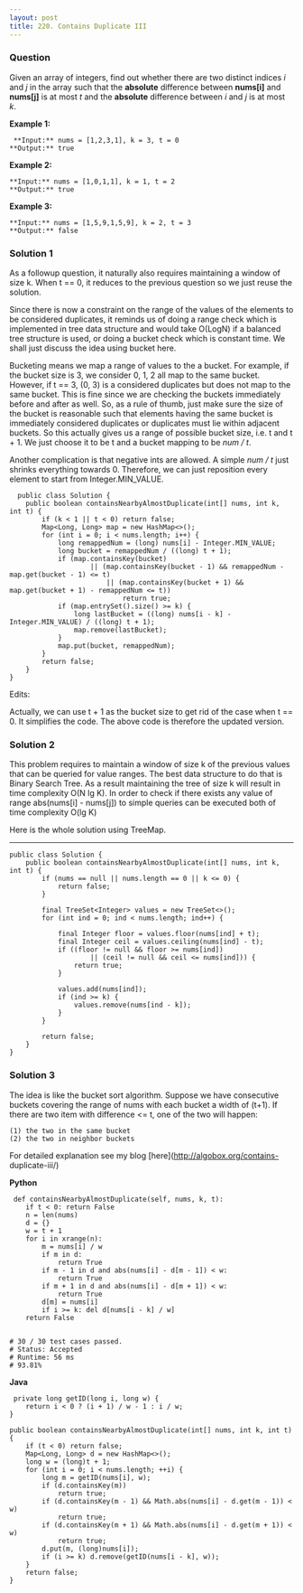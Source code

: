```yaml
---
layout: post
title: 220. Contains Duplicate III
---
```

### Question
Given an array of integers, find out whether there are two distinct indices
_i_ and _j_ in the array such that the **absolute** difference between
**nums[i]** and **nums[j]** is at most _t_ and the **absolute** difference
between _i_ and _j_ is at most _k_.

 **Example 1:**

    
    
     **Input:** nums = [1,2,3,1], k = 3, t = 0
    **Output:** true
    

**Example 2:**

    
    
    **Input:** nums = [1,0,1,1], k = 1, t = 2
    **Output:** true
    

**Example 3:**

    
    
    **Input:** nums = [1,5,9,1,5,9], k = 2, t = 3
    **Output:** false
    

### Solution 1
As a followup question, it naturally also requires maintaining a window of
size k. When t == 0, it reduces to the previous question so we just reuse the
solution.

Since there is now a constraint on the range of the values of the elements to
be considered duplicates, it reminds us of doing a range check which is
implemented in tree data structure and would take O(LogN) if a balanced tree
structure is used, or doing a bucket check which is constant time. We shall
just discuss the idea using bucket here.

Bucketing means we map a range of values to the a bucket. For example, if the
bucket size is 3, we consider 0, 1, 2 all map to the same bucket. However, if
t == 3, (0, 3) is a considered duplicates but does not map to the same bucket.
This is fine since we are checking the buckets immediately before and after as
well. So, as a rule of thumb, just make sure the size of the bucket is
reasonable such that elements having the same bucket is immediately considered
duplicates or duplicates must lie within adjacent buckets. So this actually
gives us a range of possible bucket size, i.e. t and t + 1. We just choose it
to be t and a bucket mapping to be _num / t_.

Another complication is that negative ints are allowed. A simple _num / t_
just shrinks everything towards 0. Therefore, we can just reposition every
element to start from Integer.MIN_VALUE.

    
    
      public class Solution {
        public boolean containsNearbyAlmostDuplicate(int[] nums, int k, int t) {
            if (k < 1 || t < 0) return false;
            Map<Long, Long> map = new HashMap<>();
            for (int i = 0; i < nums.length; i++) {
                long remappedNum = (long) nums[i] - Integer.MIN_VALUE;
                long bucket = remappedNum / ((long) t + 1);
                if (map.containsKey(bucket)
                        || (map.containsKey(bucket - 1) && remappedNum - map.get(bucket - 1) <= t)
                            || (map.containsKey(bucket + 1) && map.get(bucket + 1) - remappedNum <= t))
                                return true;
                if (map.entrySet().size() >= k) {
                    long lastBucket = ((long) nums[i - k] - Integer.MIN_VALUE) / ((long) t + 1);
                    map.remove(lastBucket);
                }
                map.put(bucket, remappedNum);
            }
            return false;
        }
    }
    

Edits:

Actually, we can use t + 1 as the bucket size to get rid of the case when t ==
0. It simplifies the code. The above code is therefore the updated version.


### Solution 2
This problem requires to maintain a window of size k of the previous values
that can be queried for value ranges. The best data structure to do that is
Binary Search Tree. As a result maintaining the tree of size k will result in
time complexity O(N lg K). In order to check if there exists any value of
range abs(nums[i] - nums[j]) to simple queries can be executed both of time
complexity O(lg K)

Here is the whole solution using TreeMap.

* * *
    
    
    public class Solution {
        public boolean containsNearbyAlmostDuplicate(int[] nums, int k, int t) {
            if (nums == null || nums.length == 0 || k <= 0) {
                return false;
            }
    
            final TreeSet<Integer> values = new TreeSet<>();
            for (int ind = 0; ind < nums.length; ind++) {
    
                final Integer floor = values.floor(nums[ind] + t);
                final Integer ceil = values.ceiling(nums[ind] - t);
                if ((floor != null && floor >= nums[ind])
                        || (ceil != null && ceil <= nums[ind])) {
                    return true;
                }
    
                values.add(nums[ind]);
                if (ind >= k) {
                    values.remove(nums[ind - k]);
                }
            }
    
            return false;
        }
    }


### Solution 3
The idea is like the bucket sort algorithm. Suppose we have consecutive
buckets covering the range of nums with each bucket a width of (t+1). If there
are two item with difference <= t, one of the two will happen:

    
    
    (1) the two in the same bucket
    (2) the two in neighbor buckets
    

For detailed explanation see my blog [here](http://algobox.org/contains-
duplicate-iii/)

**Python**

    
    
     def containsNearbyAlmostDuplicate(self, nums, k, t):
        if t < 0: return False
        n = len(nums)
        d = {}
        w = t + 1
        for i in xrange(n):
            m = nums[i] / w
            if m in d:
                return True
            if m - 1 in d and abs(nums[i] - d[m - 1]) < w:
                return True
            if m + 1 in d and abs(nums[i] - d[m + 1]) < w:
                return True
            d[m] = nums[i]
            if i >= k: del d[nums[i - k] / w]
        return False
    
    
    # 30 / 30 test cases passed.
    # Status: Accepted
    # Runtime: 56 ms
    # 93.81%
    

**Java**

    
    
     private long getID(long i, long w) {
        return i < 0 ? (i + 1) / w - 1 : i / w;
    }
    
    public boolean containsNearbyAlmostDuplicate(int[] nums, int k, int t) {
        if (t < 0) return false;
        Map<Long, Long> d = new HashMap<>();
        long w = (long)t + 1;
        for (int i = 0; i < nums.length; ++i) {
            long m = getID(nums[i], w);
            if (d.containsKey(m))
                return true;
            if (d.containsKey(m - 1) && Math.abs(nums[i] - d.get(m - 1)) < w)
                return true;
            if (d.containsKey(m + 1) && Math.abs(nums[i] - d.get(m + 1)) < w)
                return true;
            d.put(m, (long)nums[i]);
            if (i >= k) d.remove(getID(nums[i - k], w));
        }
        return false;
    }



